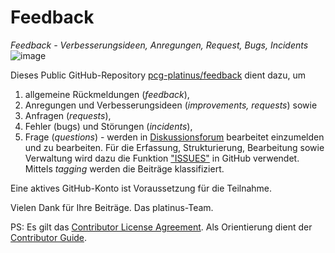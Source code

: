 # Feedback
*Feedback - Verbesserungsideen, Anregungen, Request, Bugs, Incidents*
![image](https://user-images.githubusercontent.com/78310643/215259008-9a96b092-f69b-46e6-ac13-209f5315dc00.png)


Dieses Public GitHub-Repository [pcg-platinus/feedback](https://github.com/pcg-platinus/feedback/) dient dazu, um 
1. allgemeine Rückmeldungen (*feedback*), 
2. Anregungen und Verbesserungsideen (*improvements, requests*) sowie
3. Anfragen (*requests*), 
4. Fehler (bugs) und Störungen (*incidents*),
5. Frage (*questions*) - werden in [Diskussionsforum](https://github.com/pcg-platinus/feedback/discussions) bearbeitet
einzumelden und zu bearbeiten. Für die Erfassung, Strukturierung, Bearbeitung sowie Verwaltung wird dazu die Funktion ["ISSUES"](https://github.com/pcg-platinus/feedback/issues) in GitHub verwendet. Mittels *tagging* werden die Beiträge klassifiziert.

Eine aktives GitHub-Konto ist Voraussetzung für die Teilnahme.  

Vielen Dank für Ihre Beiträge. Das platinus-Team.


PS: 
Es gilt das [Contributor License Agreement](https://github.com/kubernetes/community/blob/master/CLA.md). 
Als Orientierung dient der [Contributor Guide](https://www.kubernetes.dev/docs/guide/#contributor-guide).
